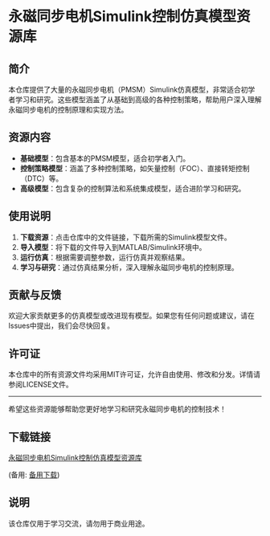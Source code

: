 # 永磁同步电机Simulink控制仿真模型资源库

## 简介

本仓库提供了大量的永磁同步电机（PMSM）Simulink仿真模型，非常适合初学者学习和研究。这些模型涵盖了从基础到高级的各种控制策略，帮助用户深入理解永磁同步电机的控制原理和实现方法。

## 资源内容

- **基础模型**：包含基本的PMSM模型，适合初学者入门。
- **控制策略模型**：涵盖了多种控制策略，如矢量控制（FOC）、直接转矩控制（DTC）等。
- **高级模型**：包含复杂的控制算法和系统集成模型，适合进阶学习和研究。

## 使用说明

1. **下载资源**：点击仓库中的文件链接，下载所需的Simulink模型文件。
2. **导入模型**：将下载的文件导入到MATLAB/Simulink环境中。
3. **运行仿真**：根据需要调整参数，运行仿真并观察结果。
4. **学习与研究**：通过仿真结果分析，深入理解永磁同步电机的控制原理。

## 贡献与反馈

欢迎大家贡献更多的仿真模型或改进现有模型。如果您有任何问题或建议，请在Issues中提出，我们会尽快回复。

## 许可证

本仓库中的所有资源文件均采用MIT许可证，允许自由使用、修改和分发。详情请参阅LICENSE文件。

---

希望这些资源能够帮助您更好地学习和研究永磁同步电机的控制技术！

## 下载链接
[永磁同步电机Simulink控制仿真模型资源库](https://pan.quark.cn/s/eca8690a2685) 

(备用: [备用下载](https://pan.baidu.com/s/1d2rZQwAwGzkfKyZCn0Sx-A?pwd=1234))

## 说明

该仓库仅用于学习交流，请勿用于商业用途。
